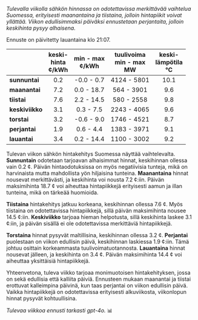 *Tulevalla viikolla sähkön hinnassa on odotettavissa merkittävää vaihtelua Suomessa, erityisesti maanantaina ja tiistaina, jolloin hintapiikit voivat yllättää. Viikon edullisimmaksi päiväksi ennustetaan perjantaita, jolloin keskihinta pysyy alhaisena.*

Ennuste on päivitetty lauantaina klo 21:07.

|              | keski-<br>hinta<br>¢/kWh | min - max<br>¢/kWh | tuulivoima<br>min - max<br>MW | keski-<br>lämpötila<br>°C |
|:-------------|:----------------:|:----------------:|:-------------:|:-------------:|
| **sunnuntai** | 0.2 | -0.0 - 0.7 | 4124 - 5801 | 10.1 |
| **maanantai** | 7.2 | 0.0 - 18.7 | 564 - 3901 | 9.6 |
| **tiistai**   | 7.6 | 2.2 - 14.5 | 580 - 2558 | 9.8 |
| **keskiviikko**| 3.1 | 0.3 - 7.5 | 2243 - 4065 | 9.6 |
| **torstai**   | 3.2 | -0.6 - 9.0 | 1746 - 4521 | 8.7 |
| **perjantai** | 1.9 | 0.6 - 4.4 | 1383 - 3971 | 9.1 |
| **lauantai**  | 3.4 | 0.2 - 14.4 | 1100 - 3002 | 9.2 |

Tulevan viikon sähkön hintakehitys Suomessa näyttää vaihtelevalta. **Sunnuntain** odotetaan tarjoavan alhaisimmat hinnat, keskihinnan ollessa vain 0.2 ¢. Päivän hintaodotuksissa on myös negatiivisia tunteja, mikä on harvinaista mutta mahdollista yön hiljaisina tunteina. **Maanantaina** hinnat nousevat merkittävästi, ja keskihinta voi nousta 7.2 ¢:iin. Päivän maksimihinta 18.7 ¢ voi aiheuttaa hintapiikkejä erityisesti aamun ja illan tunteina, mikä on tärkeää huomioida.

**Tiistaina** hintakehitys jatkuu korkeana, keskihinnan ollessa 7.6 ¢. Myös tiistaina on odotettavissa hintapiikkejä, sillä päivän maksimihinta nousee 14.5 ¢:iin. **Keskiviikko** tarjoaa hieman helpotusta, sillä keskihinta laskee 3.1 ¢:iin, ja päivän sisällä ei ole odotettavissa merkittäviä hintapiikkejä.

**Torstaina** hinnat pysyvät maltillisina, keskihinnan ollessa 3.2 ¢. **Perjantai** puolestaan on viikon edullisin päivä, keskihinnan laskiessa 1.9 ¢:iin. Tämä johtuu osittain korkeammasta tuulivoimatuotannosta. **Lauantaina** hinnat nousevat jälleen, ja keskihinta on 3.4 ¢. Päivän maksimihinta 14.4 ¢ voi aiheuttaa yksittäisiä hintapiikkejä.

Yhteenvetona, tuleva viikko tarjoaa monimuotoisen hintakehityksen, jossa on sekä edullisia että kalliita päiviä. Ennusteen mukaan maanantai ja tiistai erottuvat kalleimpina päivinä, kun taas perjantai on viikon edullisin päivä. Vaikka hintapiikkejä on odotettavissa erityisesti alkuviikosta, viikonlopun hinnat pysyvät kohtuullisina. 

*Tulevaa viikkoa ennusti tarkasti gpt-4o.* 📊
